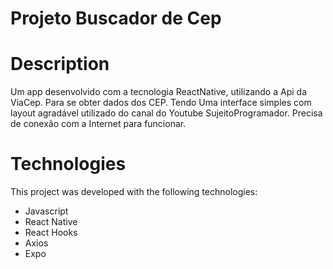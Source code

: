 # Projeto Buscador de Cep

# Description
Um app desenvolvido com a tecnologia ReactNative, 
utilizando a Api da ViaCep. Para se obter dados dos CEP. 
Tendo Uma interface simples com layout agradável utilizado do canal do Youtube SujeitoProgramador. 
Precisa de conexão com a Internet para funcionar.

# Technologies

This project was developed with the following technologies:

- Javascript<br />
- React Native<br />
- React Hooks<br />
- Axios<br />
- Expo<br />
